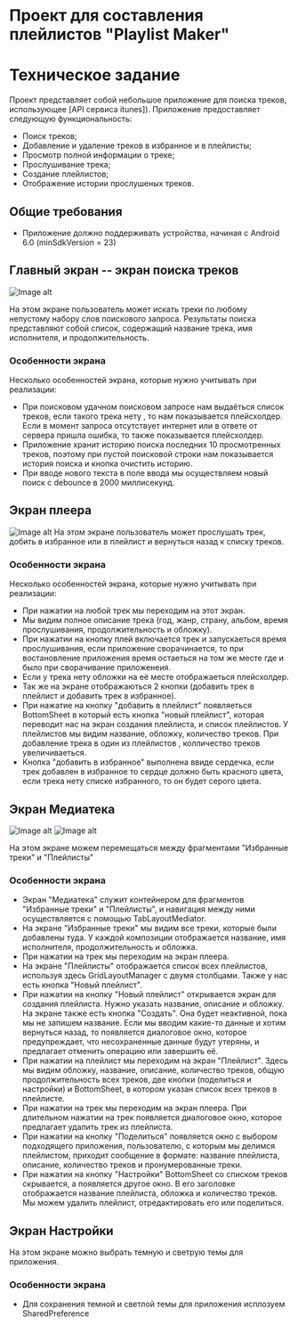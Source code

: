 # Проект для составления плейлистов "Playlist Maker"

# Техническое задание

Проект представляет собой небольшое приложение для поиска треков,
использующее [API сервиса itunes]). Приложение предоставляет следующую функциональность:

- Поиск треков;
- Добавление и удаление треков в избранное и в плейлисты;
- Просмотр полной информации о треке;
- Прослушивание трека;
- Создание плейлистов;
- Отображение истории прослушеных треков.

## Общие требования

- Приложение должно поддерживать устройства, начиная с Android 6.0 (minSdkVersion = 23)

## Главный экран -- экран поиска треков
![Image alt](https://github.com/Bivis63/Playlist_Maker/blob/master/Screenshot_20231205_233842.png)

На этом экране пользователь может искать треки по любому непустому набору слов поискового запроса. Результаты поиска
представляют собой список, содержащий название трека, имя исполнителя, и продолжительность.

### Особенности экрана

Несколько особенностей экрана, которые нужно учитывать при реализации:

- При поисковом удачном поисковом запросе нам выдаёться список треков, если такого трека нету , то нам показывается
  плейсхолдер. Если в момент запроса отсутствует интернет или в ответе от сервера пришла ошибка, то также показывается
  плейсхолдер.
- Приложение хранит историю поиска последних 10 просмотренных треков, поэтому при пустой поисковой строки нам показывается
  история поиска и кнопка очистить историю.
- При вводе нового текста в поле ввода мы осуществляем новый поиск с debounce в 2000 миллисекунд.

## Экран плеера
![Image alt](https://github.com/Bivis63/Playlist_Maker/blob/master/player.jpg)
На этом экране пользователь может прослушать трек, добить в избранное или в плейлист и вернуться назад к списку треков.

### Особенности экрана

Несколько особенностей экрана, которые нужно учитывать при реализации:

- При нажатии на любой трек мы переходим на этот экран.
- Мы видим полное описание трека (год, жанр, страну, альбом, время прослушивания, продолжительность и обложку).
- При нажатии на кнопку плей включается трек и запускаеться время прослушивания, если приложение сворачинается,
  то при востановление приложения время остаеться на том же месте где и было при сворачивание приложенеия.
- Если у трека нету обложки на её месте отображаеться плейсхолдер.
- Так же на экране отображаються 2 кнопки (добавить трек в плейлист и добавить трек в избранное).
- При нажатие на кнопку "добавить в плейлист" появляеться BottomSheet в который есть кнопка "новый плейлист",
  которая переводит нас на экран создания плейлиста, и список плейлистов. У плейлистов мы видим название,
  обложку, количество треков. При добавление трека в один из плейлистов , колличество треков увеличиваеться.
- Кнопка "добавить в избранное" выполнена ввиде сердечка, если трек добавлен в избранное то сердце должно быть
  красного цвета, если трека нету списке избранного, то он будет серого цвета. 

## Экран Медиатека
![Image alt](https://github.com/Bivis63/Playlist_Maker/blob/master/favorite.jpg)
![Image alt](https://github.com/Bivis63/Playlist_Maker/blob/master/playlists.jpg)


На этом экране можем перемещаться между фрагментами "Избранные треки" и "Плейлисты"

### Особенности экрана

- Экран "Медиатека" служит контейнером для фрагментов "Избранные треки" и "Плейлисты", и навигация между ними осуществляется с помощью TabLayoutMediator.
- На экране "Избранные треки" мы видим все треки, которые были добавлены туда. У каждой композиции отображается название, имя исполнителя, продолжительность
  и обложка.
- При нажатии на трек мы переходим на экран плеера.
- На экране "Плейлисты" отображается список всех плейлистов, используя здесь GridLayoutManager с двумя столбцами. Также у нас есть кнопка "Новый плейлист".
- При нажатии на кнопку "Новый плейлист" открывается экран для создания плейлиста. Нужно указать название, описание и обложку.
  На экране также есть кнопка "Создать". Она будет неактивной, пока мы не запишем название. Если мы вводим какие-то данные и хотим вернуться назад,
  то появляется диалоговое окно, которое предупреждает, что несохраненные данные будут утеряны, и предлагает отменить операцию или завершить её.
- При нажатии на плейлист мы переходим на экран "Плейлист". Здесь мы видим обложку, название, описание, количество треков, общую продолжительность всех треков,
  две кнопки (поделиться и настройки) и BottomSheet, в котором указан список всех треков в плейлисте.
- При нажатии на трек мы переходим на экран плеера. При длительном нажатии на трек появляется диалоговое окно, которое предлагает удалить трек из плейлиста.
- При нажатии на кнопку "Поделиться" появляется окно с выбором подходящего приложения, пользователю, с которым мы делимся плейлистом, приходит сообщение в
  формате: название плейлиста, описание, количество треков и пронумерованные треки.
- При нажатии на кнопку "Настройки" BottomSheet со списком треков скрывается, а появляется другое окно. В его заголовке отображается название плейлиста,
  обложка и количество треков. Мы можем удалить плейлист, отредактировать его или поделиться.
  

## Экран Настройки

На этом экране можно выбрать темную и светрую темы для приложения.

### Особенности экрана
- Для сохранения темной и светлой темы для приложения исплозуем SharedPreference 
